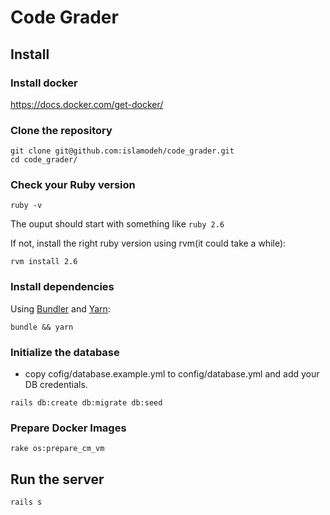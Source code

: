 # Code Grader

## Install
### Install docker
https://docs.docker.com/get-docker/

### Clone the repository

```shell
git clone git@github.com:islamodeh/code_grader.git
cd code_grader/
```

### Check your Ruby version

```shell
ruby -v
```

The ouput should start with something like `ruby 2.6`

If not, install the right ruby version using rvm(it could take a while):

```shell
rvm install 2.6
```

### Install dependencies

Using [Bundler](https://github.com/bundler/bundler) and [Yarn](https://github.com/yarnpkg/yarn):

```shell
bundle && yarn
```

### Initialize the database
- copy cofig/database.example.yml to config/database.yml and add your DB credentials.
```shell
rails db:create db:migrate db:seed
```

### Prepare Docker Images
```shell
rake os:prepare_cm_vm
```

## Run the server

```shell
rails s
```
